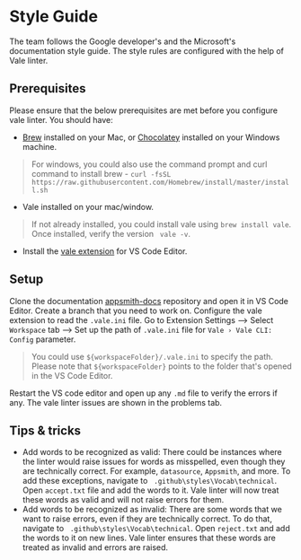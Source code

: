 # Style Guide
The team follows the Google developer's and the Microsoft's documentation style guide. The style rules are configured with the help of Vale linter.

## Prerequisites
Please ensure that the below prerequisites are met before you configure vale linter. You should have:

* [Brew](https://brew.sh) installed on your Mac, or [Chocolatey](https://chocolatey.org/) installed on your Windows machine.
> For windows, you could also use the command prompt and curl command to install brew - `curl -fsSL https://raw.githubusercontent.com/Homebrew/install/master/install.sh`
* Vale installed on your mac/window. 

> If not already installed, you could install vale using `brew install vale`. Once installed, verify the version ` vale -v`.

* Install the [vale extension](https://marketplace.visualstudio.com/items?itemName=errata-ai.vale-server) for VS Code Editor.

## Setup
Clone the documentation [appsmith-docs](https://github.com/appsmithorg/appsmith-docs) repository and open it in VS Code Editor. Create a branch that you need to work on. Configure the vale extension to read the `.vale.ini` file. Go to Extension Settings --> Select `Workspace` tab --> Set up the path of `.vale.ini` file for `Vale › Vale CLI: Config` parameter. 

> You could use `${workspaceFolder}/.vale.ini` to specify the path. Please note that `${workspaceFolder}` points to the folder that's opened in the VS Code Editor.

Restart the VS code editor and open up any `.md` file to verify the errors if any. The vale linter issues are shown in the problems tab.

## Tips & tricks
* Add words to be recognized as valid: There could be instances where the linter would raise issues for words as misspelled, even though they are technically correct. For example, `datasource`, `Appsmith`, and more. To add these exceptions, navigate to ` .github\styles\Vocab\technical`. Open `accept.txt` file and add the words to it. Vale linter will now treat these words as valid and will not raise errors for them.
* Add words to be recognized as invalid: There are some words that we want to raise errors, even if they are technically correct. To do that, navigate to ` .github\styles\Vocab\technical`. Open `reject.txt` and add the words to it on new lines. Vale linter ensures that these words are treated as invalid and errors are raised.

